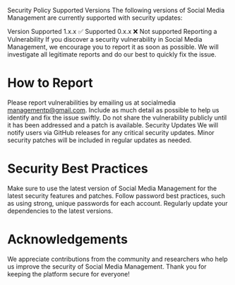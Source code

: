 Security Policy
Supported Versions
The following versions of Social Media Management are currently supported with security updates:

Version	Supported
1.x.x	✅ Supported
0.x.x	❌ Not supported
Reporting a Vulnerability
If you discover a security vulnerability in Social Media Management, we encourage you to report it as soon as possible. We will investigate all legitimate reports and do our best to quickly fix the issue.

# How to Report
Please report vulnerabilities by emailing us at 
socialmedia managementp@gmail.com. Include as much detail as possible to help us identify and fix the issue swiftly.
Do not share the vulnerability publicly until it has been addressed and a patch is available.
Security Updates
We will notify users via GitHub releases for any critical security updates.
Minor security patches will be included in regular updates as needed.

# Security Best Practices
Make sure to use the latest version of Social Media Management for the latest security features and patches.
Follow password best practices, such as using strong, unique passwords for each account.
Regularly update your dependencies to the latest versions.

# Acknowledgements
We appreciate contributions from the community and researchers who help us improve the security of Social Media Management. Thank you for keeping the platform secure for everyone!
